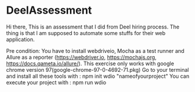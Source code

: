 # DeelAssessment
Hi there,
This is an assessment that I did from Deel hiring process. The thing is that I am supposed to automate some stuffs for their web application.

Pre condition:
You have to install webdriveio, Mocha as a test runner and Allure as a reporter (https://webdriver.io, https://mochajs.org, https://docs.qameta.io/allure/).
This exercise only works with google chrome version 97(google-chrome-97-0-4692-71.pkg)
Go to your terminal and install all these tools with :
npm init wdio "nameofyourproject"
You can execute your project with :
npm run wdio


